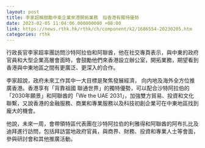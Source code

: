 ```yaml
---
layout: post
title: 李家超稱鼓勵中東企業來港開拓業務　指香港有獨特優勢
date: 2023-02-05 11:04:06.000000000 +08:00
link: https://news.rthk.hk/rthk/ch/component/k2/1686554-20230205.htm
categories: rthk
---
```


行政長官李家超率團訪問沙特阿拉伯和阿聯酋，他在社交專頁表示，與中東的政府官員和大型企業高層會面時，會鼓勵他們來香港設立辦公室，開拓業務，期望看到香港與中東地區之間有更廣泛、更深入的合作。 

李家超說，政府未來工作其中一大目標是聚焦發展經濟， 向内地及海外全方位推廣香港。香港享有「背靠祖國  聯通世界」的獨特優勢，可以配合沙特阿拉伯的「2030年願景」和阿聯酋的「We the UAE 2031」，加強雙方貿易、投資和文化聯繫，又說香港的金融服務、商業和專業服務以及科技初創企業可在中東地區找到龐大的機會。

他說，未來一周，會帶領特區代表團在沙特阿拉伯的利雅得和阿聯酋的阿布扎比及迪拜進行訪問，包括拜訪當地政府官員，與商界、財務、投資和專業人士等會面，參與研討會和其他推廣活動。
